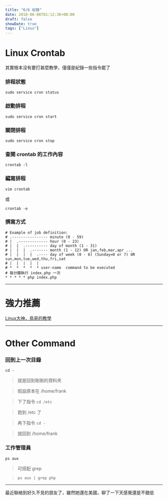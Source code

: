 ```yaml
---
title: "6/6 紀錄"
date: 2018-06-06T01:12:36+08:00
draft: false
showDate: true
tags: ["Linux"]
---
```


# Linux Crontab
<!--more-->

其實根本沒有要打甚麼教學，僅僅是紀錄一些指令罷了

### 排程狀態

```
sudo service cron status
```

### 啟動排程

```
sudo service cron start
```

### 關閉排程

```
sudo service cron stop
```

### 查閱 crontab 的工作內容

```
crontab -l
```

### 編寫排程

```
vim crontab
```
或
```
crontab -e
```

### 撰寫方式

```
# Example of job definition:
# .---------------- minute (0 - 59)
# |  .------------- hour (0 - 23)
# |  |  .---------- day of month (1 - 31)
# |  |  |  .------- month (1 - 12) OR jan,feb,mar,apr ...
# |  |  |  |  .---- day of week (0 - 6) (Sunday=0 or 7) OR sun,mon,tue,wed,thu,fri,sat
# |  |  |  |  |
# *  *  *  *  * user-name  command to be executed
# 每分鐘執行 index.php 一次
* * * * * php index.php
```

---

# 強力推薦
[Linux大神，鳥哥的教學](https://linux.vbird.org/linux_basic/0430cron.php)

---

# Other Command

### 回到上一次目錄

```
cd -
```

> 就是回到剛剛的資料夾

> 假設原本在 /home/frank

> 下了指令 ```cd /etc```

> 跑到 /etc 了

> 再下指令 ```cd -```

> 就回到 /home/frank


### 工作管理員

```
ps aux
```

> 可搭配 grep

> ```ps aux | grep php```

---

最近聯絡到好久不見的朋友了，雖然她還在美國，聊了一下天感覺還是不錯低